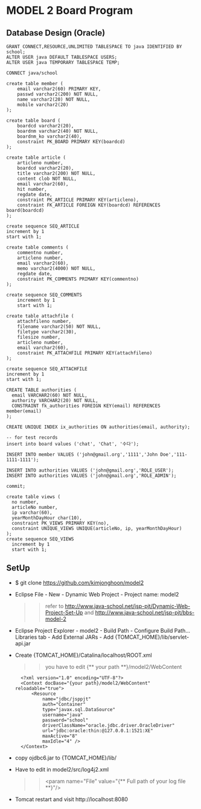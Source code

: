 # MODEL 2 Board Program

## Database Design (Oracle)

	GRANT CONNECT,RESOURCE,UNLIMITED TABLESPACE TO java IDENTIFIED BY school;
	ALTER USER java DEFAULT TABLESPACE USERS;
	ALTER USER java TEMPORARY TABLESPACE TEMP;
	
	CONNECT java/school
	
	create table member (
	    email varchar2(60) PRIMARY KEY,
	    passwd varchar2(200) NOT NULL,
	    name varchar2(20) NOT NULL,
	    mobile varchar2(20)
	);
	
	create table board (
	    boardcd varchar2(20),
	    boardnm varchar2(40) NOT NULL,
	    boardnm_ko varchar2(40),
	    constraint PK_BOARD PRIMARY KEY(boardcd)
	);
	
	create table article (
	    articleno number,
	    boardcd varchar2(20),
	    title varchar2(200) NOT NULL,
	    content clob NOT NULL,
	    email varchar2(60),
	    hit number,
	    regdate date,
	    constraint PK_ARTICLE PRIMARY KEY(articleno),
	    constraint FK_ARTICLE FOREIGN KEY(boardcd) REFERENCES board(boardcd)
	);
	
	create sequence SEQ_ARTICLE
	increment by 1
	start with 1;
	
	create table comments (
	    commentno number,
	    articleno number,
	    email varchar2(60),
	    memo varchar2(4000) NOT NULL,
	    regdate date, 
	    constraint PK_COMMENTS PRIMARY KEY(commentno)
	);
	
	create sequence SEQ_COMMENTS
	    increment by 1
	    start with 1;
	
	create table attachfile (
	    attachfileno number,
	    filename varchar2(50) NOT NULL,
	    filetype varchar2(30),
	    filesize number,
	    articleno number,
	    email varchar2(60),
	    constraint PK_ATTACHFILE PRIMARY KEY(attachfileno)
	);
	
	create sequence SEQ_ATTACHFILE
	increment by 1
	start with 1;
	
	CREATE TABLE authorities (
	  email VARCHAR2(60) NOT NULL,
	  authority VARCHAR2(20) NOT NULL,
	  CONSTRAINT fk_authorities FOREIGN KEY(email) REFERENCES member(email)
	);
	
	CREATE UNIQUE INDEX ix_authorities ON authorities(email, authority); 
	
	-- for test records
	insert into board values ('chat', 'Chat', '수다');
	
	INSERT INTO member VALUES ('john@gmail.org','1111','John Doe','111-1111-1111');
	
	INSERT INTO authorities VALUES ('john@gmail.org','ROLE_USER');
	INSERT INTO authorities VALUES ('john@gmail.org','ROLE_ADMIN');
	
	commit;
	
	create table views (
	  no number,
	  articleNo number,
	  ip varchar(60),
	  yearMonthDayHour char(10),
	  constraint PK_VIEWS PRIMARY KEY(no),
	  constraint UNIQUE_VIEWS UNIQUE(articleNo, ip, yearMonthDayHour)
	);
	create sequence SEQ_VIEWS
	  increment by 1
	  start with 1;

## SetUp

* $ git clone https://github.com/kimjonghoon/model2

* Eclipse
   File - New - Dynamic Web Project - Project name: model2
   
   >> refer to http://www.java-school.net/jsp-pjt/Dynamic-Web-Project-Set-Up and http://www.java-school.net/jsp-pjt/bbs-model-2
   
* Eclipse
   Project Explorer - model2 - Build Path - Configure Build Path...
   Libraries tab - Add External JARs - Add {TOMCAT_HOME}/lib/servlet-api.jar

* Create {TOMCAT_HOME}/Catalina/localhost/ROOT.xml 
   >> you have to edit {** your path **}/model2/WebContent

		<?xml version="1.0" encoding="UTF-8"?>
		<Context docBase="{your path}/model2/WebContent" reloadable="true">
			<Resource
				name="jdbc/jsppjt"
				auth="Container"
				type="javax.sql.DataSource"
				username="java"
				password="school"
				driverClassName="oracle.jdbc.driver.OracleDriver"
				url="jdbc:oracle:thin:@127.0.0.1:1521:XE"
				maxActive="8"
				maxIdle="4" />
		</Context>

* copy ojdbc6.jar to {TOMCAT_HOME}/lib/

* Have to edit in model2/src/log4j2.xml 
	>> &lt;param name="File" value="{** Full path of your log file **}"/&gt;

* Tomcat restart and visit http://localhost:8080
